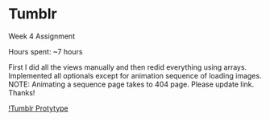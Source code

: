 # Tumblr
Week 4 Assignment

Hours spent: ~7 hours

First I did all the views manually and then redid everything using arrays.
Implemented all optionals except for animation sequence of loading images. 
NOTE: Animating a sequence page takes to 404 page. Please update link. Thanks!

[!Tumblr Protytype](https://github.com/muditmittal/Tumblr/blob/master/Tumblr.gif)
